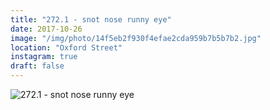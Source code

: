 ```yaml
---
title: "272.1 - snot nose runny eye"
date: 2017-10-26
image: "/img/photo/14f5eb2f930f4efae2cda959b7b5b7b2.jpg"
location: "Oxford Street"
instagram: true
draft: false
---
```


![272.1 - snot nose runny eye](/img/photo/14f5eb2f930f4efae2cda959b7b5b7b2.jpg)
